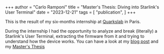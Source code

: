 +++
author = "Carlo Ramponi"
title = "Master's Thesis: Diving into Starlink's User Terminal"
date = "2023-12-21"
tags = [
    "publication",
]
+++

This is the result of my six-months internship at [Quarkslab](https://quarkslab.com) in Paris.

During the internship I had the opportunity to analyze and break (literally) a Starlink's User Terminal, extracting the firmware from it and trying to understand how the device works.
You can have a look at my [blog post](https://blog.quarkslab.com/starlink.html) and my [Master's Thesis](./thesis.pdf)